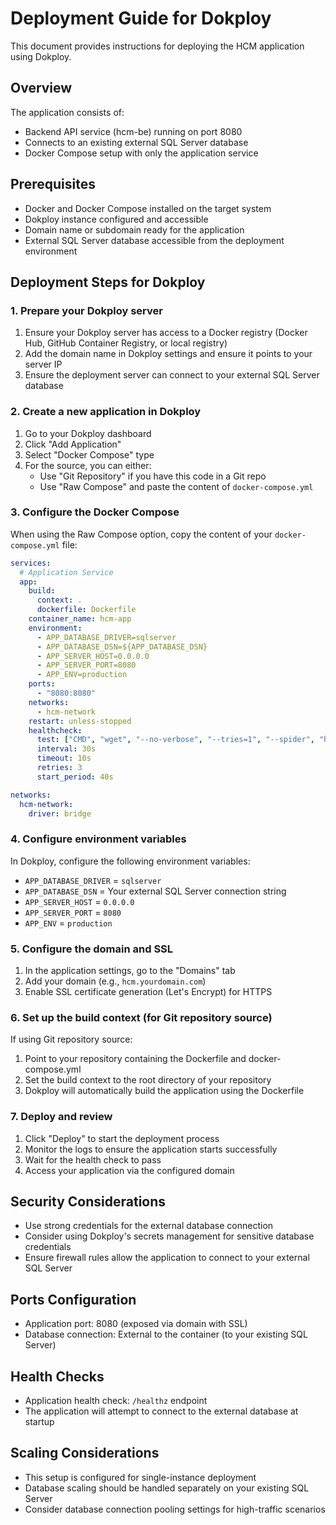 # Deployment Guide for Dokploy

This document provides instructions for deploying the HCM application using Dokploy.

## Overview

The application consists of:
- Backend API service (hcm-be) running on port 8080
- Connects to an existing external SQL Server database
- Docker Compose setup with only the application service

## Prerequisites

- Docker and Docker Compose installed on the target system
- Dokploy instance configured and accessible
- Domain name or subdomain ready for the application
- External SQL Server database accessible from the deployment environment

## Deployment Steps for Dokploy

### 1. Prepare your Dokploy server

1. Ensure your Dokploy server has access to a Docker registry (Docker Hub, GitHub Container Registry, or local registry)
2. Add the domain name in Dokploy settings and ensure it points to your server IP
3. Ensure the deployment server can connect to your external SQL Server database

### 2. Create a new application in Dokploy

1. Go to your Dokploy dashboard
2. Click "Add Application"
3. Select "Docker Compose" type
4. For the source, you can either:
   - Use "Git Repository" if you have this code in a Git repo
   - Use "Raw Compose" and paste the content of `docker-compose.yml`

### 3. Configure the Docker Compose

When using the Raw Compose option, copy the content of your `docker-compose.yml` file:

```yaml
services:
  # Application Service
  app:
    build:
      context: .
      dockerfile: Dockerfile
    container_name: hcm-app
    environment:
      - APP_DATABASE_DRIVER=sqlserver
      - APP_DATABASE_DSN=${APP_DATABASE_DSN}
      - APP_SERVER_HOST=0.0.0.0
      - APP_SERVER_PORT=8080
      - APP_ENV=production
    ports:
      - "8080:8080"
    networks:
      - hcm-network
    restart: unless-stopped
    healthcheck:
      test: ["CMD", "wget", "--no-verbose", "--tries=1", "--spider", "http://localhost:8080/healthz"]
      interval: 30s
      timeout: 10s
      retries: 3
      start_period: 40s

networks:
  hcm-network:
    driver: bridge
```

### 4. Configure environment variables

In Dokploy, configure the following environment variables:
- `APP_DATABASE_DRIVER` = `sqlserver`
- `APP_DATABASE_DSN` = Your external SQL Server connection string
- `APP_SERVER_HOST` = `0.0.0.0`
- `APP_SERVER_PORT` = `8080`
- `APP_ENV` = `production`

### 5. Configure the domain and SSL

1. In the application settings, go to the "Domains" tab
2. Add your domain (e.g., `hcm.yourdomain.com`)
3. Enable SSL certificate generation (Let's Encrypt) for HTTPS

### 6. Set up the build context (for Git repository source)

If using Git repository source:
1. Point to your repository containing the Dockerfile and docker-compose.yml
2. Set the build context to the root directory of your repository
3. Dokploy will automatically build the application using the Dockerfile

### 7. Deploy and review

1. Click "Deploy" to start the deployment process
2. Monitor the logs to ensure the application starts successfully
3. Wait for the health check to pass
4. Access your application via the configured domain

## Security Considerations

- Use strong credentials for the external database connection
- Consider using Dokploy's secrets management for sensitive database credentials
- Ensure firewall rules allow the application to connect to your external SQL Server

## Ports Configuration

- Application port: 8080 (exposed via domain with SSL)
- Database connection: External to the container (to your existing SQL Server)

## Health Checks

- Application health check: `/healthz` endpoint
- The application will attempt to connect to the external database at startup

## Scaling Considerations

- This setup is configured for single-instance deployment
- Database scaling should be handled separately on your existing SQL Server
- Consider database connection pooling settings for high-traffic scenarios